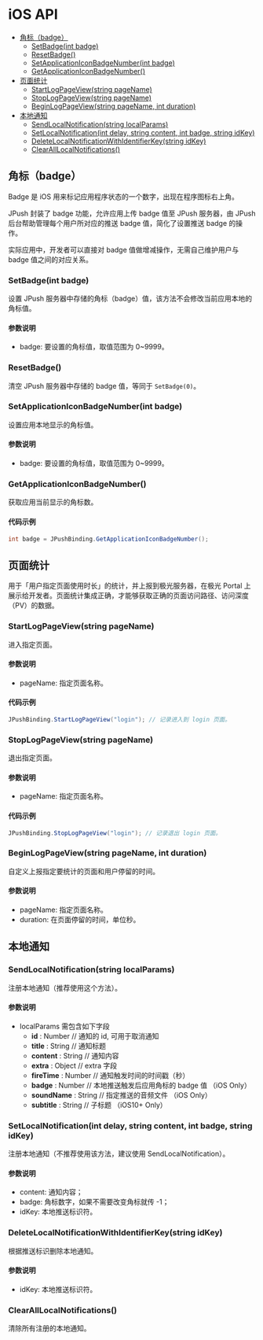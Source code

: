 # iOS API

- [角标（badge）](#角标badge)
  - [SetBadge(int badge)](#setbadgeint-badge)
  - [ResetBadge()](#resetbadge)
  - [SetApplicationIconBadgeNumber(int badge)](#setapplicationiconbadgenumberint-badge)
  - [GetApplicationIconBadgeNumber()](#getapplicationiconbadgenumber)
- [页面统计](#页面统计)
  - [StartLogPageView(string pageName)](#startlogpageviewstring-pagename)
  - [StopLogPageView(string pageName)](#stoplogpageviewstring-pagename)
  - [BeginLogPageView(string pageName, int duration)](#beginlogpageviewstring-pagename-int-duration)
- [本地通知](#本地通知)
  - [SendLocalNotification(string localParams)](#sendlocalnotificationstring-localparams)
  - [SetLocalNotification(int delay, string content, int badge, string idKey)](#setlocalnotificationint-delay-string-content-int-badge-string-idkey)
  - [DeleteLocalNotificationWithIdentifierKey(string idKey)](#deletelocalnotificationwithidentifierkeystring-idkey)
  - [ClearAllLocalNotifications()](#clearalllocalnotifications)

## 角标（badge）

Badge 是 iOS 用来标记应用程序状态的一个数字，出现在程序图标右上角。

JPush 封装了 badge 功能，允许应用上传 badge 值至 JPush 服务器，由 JPush 后台帮助管理每个用户所对应的推送 badge 值，简化了设置推送 badge 的操作。

实际应用中，开发者可以直接对 badge 值做增减操作，无需自己维护用户与 badge 值之间的对应关系。

### SetBadge(int badge)

设置 JPush 服务器中存储的角标（badge）值，该方法不会修改当前应用本地的角标值。

#### 参数说明

- badge: 要设置的角标值，取值范围为 0~9999。

### ResetBadge()

清空 JPush 服务器中存储的 badge 值，等同于 `SetBadge(0)`。

### SetApplicationIconBadgeNumber(int badge)

设置应用本地显示的角标值。

#### 参数说明

- badge: 要设置的角标值，取值范围为 0~9999。

### GetApplicationIconBadgeNumber()

获取应用当前显示的角标数。

#### 代码示例

```csharp
int badge = JPushBinding.GetApplicationIconBadgeNumber();
```

## 页面统计

用于「用户指定页面使用时长」的统计，并上报到极光服务器，在极光 Portal 上展示给开发者。页面统计集成正确，才能够获取正确的页面访问路径、访问深度（PV）的数据。

### StartLogPageView(string pageName)

进入指定页面。

#### 参数说明

- pageName: 指定页面名称。

#### 代码示例

```csharp
JPushBinding.StartLogPageView("login"); // 记录进入到 login 页面。
```

### StopLogPageView(string pageName)

退出指定页面。

#### 参数说明

- pageName: 指定页面名称。

#### 代码示例

```csharp
JPushBinding.StopLogPageView("login"); // 记录退出 login 页面。
```

### BeginLogPageView(string pageName, int duration)

自定义上报指定要统计的页面和用户停留的时间。

#### 参数说明

- pageName: 指定页面名称。
- duration: 在页面停留的时间，单位秒。

## 本地通知

### SendLocalNotification(string localParams)

注册本地通知（推荐使用这个方法）。

#### 参数说明

- localParams 需包含如下字段
  - **id** : Number // 通知的 id, 可用于取消通知
  - **title** : String // 通知标题
  - **content** : String // 通知内容
  - **extra** : Object // extra 字段
  - **fireTime** : Number // 通知触发时间的时间戳（秒）
  - **badge** : Number // 本地推送触发后应用角标的 badge 值 （iOS Only）
  - **soundName** : String // 指定推送的音频文件 （iOS Only）
  - **subtitle** : String // 子标题 （iOS10+ Only）

### SetLocalNotification(int delay, string content, int badge, string idKey)

注册本地通知（不推荐使用该方法，建议使用 SendLocalNotification）。

#### 参数说明

- content: 通知内容；
- badge: 角标数字，如果不需要改变角标就传 -1；
- idKey: 本地推送标识符。

### DeleteLocalNotificationWithIdentifierKey(string idKey)

根据推送标识删除本地通知。

#### 参数说明

- idKey: 本地推送标识符。

### ClearAllLocalNotifications()

清除所有注册的本地通知。